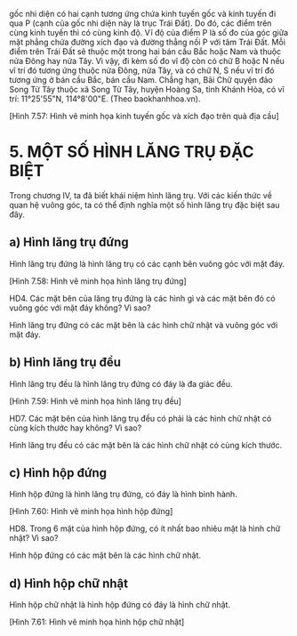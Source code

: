 gốc nhi diện có hai cạnh tương ứng chứa kinh tuyến gốc và kinh tuyến đi qua P (cạnh của gốc nhi diện này là trục Trái Đất). Do đó, các điểm trên cùng kinh tuyến thì có cùng kinh độ. Vĩ độ của điểm P là số đo của góc giữa mặt phẳng chứa đường xích đạo và đường thẳng nối P với tâm Trái Đất. Mỗi điểm trên Trái Đất sẽ thuộc một trong hai bán cầu Bắc hoặc Nam và thuộc nửa Đông hay nửa Tây. Vì vậy, đi kèm số đo vĩ độ còn có chữ B hoặc N nếu vĩ trí đó tương ứng thuộc nửa Đông, nửa Tây, và có chữ N, S nếu vĩ trí đó tương ứng ở bán cầu Bắc, bán cầu Nam. Chẳng hạn, Bãi Chữ quyện đảo Song Tử Tây thuộc xã Song Tử Tây, huyện Hoàng Sa, tỉnh Khánh Hòa, có vĩ trí: 11°25'55"N, 114°8'00"E. (Theo baokhanhhoa.vn).

[Hình 7.57: Hình vẽ minh họa kinh tuyến gốc và xích đạo trên quả địa cầu]

# 5. MỘT SỐ HÌNH LĂNG TRỤ ĐẶC BIỆT

Trong chương IV, ta đã biết khái niệm hình lăng trụ. Với các kiến thức về quan hệ vuông góc, ta có thể định nghĩa một số hình lăng trụ đặc biệt sau đây.

## a) Hình lăng trụ đứng

Hình lăng trụ đứng là hình lăng trụ có các cạnh bên vuông góc với mặt đáy.

[Hình 7.58: Hình vẽ minh họa hình lăng trụ đứng]

HD4. Các mặt bên của lăng trụ đứng là các hình gì và các mặt bên đó có vuông góc với mặt đáy không? Vì sao?

Hình lăng trụ đứng có các mặt bên là các hình chữ nhật và vuông góc với mặt đáy.

## b) Hình lăng trụ đều

Hình lăng trụ đều là hình lăng trụ đứng có đáy là đa giác đều.

[Hình 7.59: Hình vẽ minh họa hình lăng trụ đều]

HD7. Các mặt bên của hình lăng trụ đều có phải là các hình chữ nhật có cùng kích thước hay không? Vì sao?

Hình lăng trụ đều có các mặt bên là các hình chữ nhật có cùng kích thước.

## c) Hình hộp đứng

Hình hộp đứng là hình lăng trụ đứng, có đáy là hình bình hành.

[Hình 7.60: Hình vẽ minh họa hình hộp đứng]

HD8. Trong 6 mặt của hình hộp đứng, có ít nhất bao nhiêu mặt là hình chữ nhật? Vì sao?

Hình hộp đứng có các mặt bên là các hình chữ nhật.

## d) Hình hộp chữ nhật

Hình hộp chữ nhật là hình hộp đứng có đáy là hình chữ nhật.

[Hình 7.61: Hình vẽ minh họa hình hộp chữ nhật]